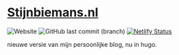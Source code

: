 # [Stijnbiemans.nl](https://stijnbiemans.nl)

![Website](https://img.shields.io/website?down_color=red&down_message=offline&label=Stijnbiemans.nl&up_color=green&up_message=online&url=https%3A%2F%2Fstijnbiemans.nl) ![GitHub last commit (branch)](https://img.shields.io/github/last-commit/iroQuai/stijnbiemans.nl/main) [![Netlify Status](https://api.netlify.com/api/v1/badges/f4ceb36e-eaec-41dd-97e1-fab4a871a1a3/deploy-status)](https://app.netlify.com/sites/stijnbiemans/deploys) 

nieuwe versie van mijn persoonlijke blog, nu in hugo.
